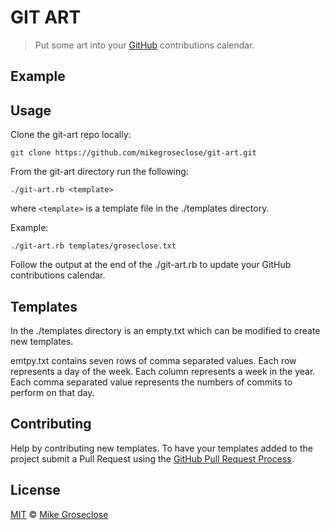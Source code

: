 # GIT ART
> Put some art into your [GitHub](https://github.com/) contributions calendar.

## Example


## Usage
Clone the git-art repo locally:
```
git clone https://github.com/mikegroseclose/git-art.git
```

From the git-art directory run the following:
```
./git-art.rb <template>
```
where ```<template>``` is a template file in the ./templates directory.

Example:
```
./git-art.rb templates/groseclose.txt
```

Follow the output at the end of the ./git-art.rb to update your GitHub contributions calendar.

## Templates
In the ./templates directory is an empty.txt which can be modified to create new templates.

emtpy.txt contains seven rows of comma separated values.
Each row represents a day of the week.
Each column represents a week in the year.
Each comma separated value represents the numbers of commits to perform on that day.

## Contributing
Help by contributing new templates.
To have your templates added to the project submit a Pull Request using the [GitHub Pull Request Process](https://help.github.com/articles/using-pull-requests).

## License

[MIT](http://opensource.org/licenses/MIT) © [Mike Groseclose](//github.com/mikegroseclose)
